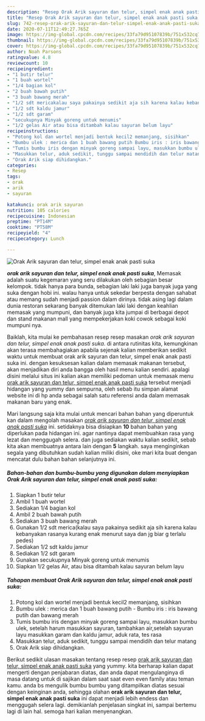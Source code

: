 ```yaml
---
description: "Resep Orak Arik sayuran dan telur, simpel enak anak pasti suka, Menggugah Selera"
title: "Resep Orak Arik sayuran dan telur, simpel enak anak pasti suka, Menggugah Selera"
slug: 742-resep-orak-arik-sayuran-dan-telur-simpel-enak-anak-pasti-suka-menggugah-selera
date: 2020-07-11T12:49:27.765Z
image: https://img-global.cpcdn.com/recipes/33fa79d95107839b/751x532cq70/orak-arik-sayuran-dan-telur-simpel-enak-anak-pasti-suka-foto-resep-utama.jpg
thumbnail: https://img-global.cpcdn.com/recipes/33fa79d95107839b/751x532cq70/orak-arik-sayuran-dan-telur-simpel-enak-anak-pasti-suka-foto-resep-utama.jpg
cover: https://img-global.cpcdn.com/recipes/33fa79d95107839b/751x532cq70/orak-arik-sayuran-dan-telur-simpel-enak-anak-pasti-suka-foto-resep-utama.jpg
author: Noah Parsons
ratingvalue: 4.8
reviewcount: 10
recipeingredient:
- "1 butir telur"
- "1 buah wortel"
- "1/4 bagian kol"
- "2 buah bawah putih"
- "3 buah bawang merah"
- "1/2 sdt mericakalau saya pakainya sedikit aja sih karena kalau kebanyakan rasanya kurang enak menurut saya dan jg biar g terlalu pedes"
- "1/2 sdt kaldu jamur"
- "1/2 sdt garam"
- "secukupnya Minyak goreng untuk menumis"
- "1/2 gelas Air atau bisa ditambah kalau sayuran belum layu"
recipeinstructions:
- "Potong kol dan wortel menjadi bentuk kecil2 memanjang, sisihkan"
- "Bumbu ulek : merica dan 1 buah bawang putih Bumbu iris : iris bawang putih dan bawang merah"
- "Tumis bumbu iris dengan minyak goreng sampai layu, masukkan bumbu ulek, setelah harum masukkan sayuran, tambahkan air,setelah sayuran layu masukkan garam dan kaldu jamur, aduk rata, tes rasa"
- "Masukkan telur, aduk sedikit, tunggu sampai mendidih dan telur matang"
- "Orak Arik siap dihidangkan."
categories:
- Resep
tags:
- orak
- arik
- sayuran

katakunci: orak arik sayuran 
nutrition: 105 calories
recipecuisine: Indonesian
preptime: "PT14M"
cooktime: "PT58M"
recipeyield: "4"
recipecategory: Lunch

---
```



![Orak Arik sayuran dan telur, simpel enak anak pasti suka](https://img-global.cpcdn.com/recipes/33fa79d95107839b/751x532cq70/orak-arik-sayuran-dan-telur-simpel-enak-anak-pasti-suka-foto-resep-utama.jpg)

<b><i>orak arik sayuran dan telur, simpel enak anak pasti suka</i></b>, Memasak adalah suatu kegemaran yang seru dilakukan oleh sebagian besar kelompok. tidak hanya para bunda, sebagian laki laki juga banyak juga yang suka dengan hobi ini. walau hanya untuk sekedar berpesta dengan sahabat atau memang sudah menjadi passion dalam dirinya. tidak asing lagi dalam dunia restoran sekarang banyak ditemukan laki laki dengan keahlian memasak yang mumpuni, dan banyak juga kita jumpai di berbagai depot dan stand makanan mall yang mempekerjakan koki cowok sebagai koki mumpuni nya.

Baiklah, kita mulai ke pembahasan resep resep masakan <i>orak arik sayuran dan telur, simpel enak anak pasti suka</i>. di antara rutinitas kita, kemungkinan akan terasa membahagiakan apabila sejenak kalian memberikan sedikit waktu untuk membuat orak arik sayuran dan telur, simpel enak anak pasti suka ini. dengan kesuksesan kalian dalam memasak makanan tersebut, akan menjadikan diri anda bangga oleh hasil menu kalian sendiri. apalagi disini melalui situs ini kalian akan memiliki pedoman untuk memasak menu <u>orak arik sayuran dan telur, simpel enak anak pasti suka</u> tersebut menjadi hidangan yang yummy dan sempurna, oleh sebab itu simpan alamat website ini di hp anda sebagai salah satu referensi anda dalam memasak makanan baru yang enak.




Mari langsung saja kita mulai untuk mencari bahan bahan yang diperuntuk kan dalam mengolah masakan <u><i>orak arik sayuran dan telur, simpel enak anak pasti suka</i></u> ini. setidaknya bisa disiapkan <b>10</b> bahan bahan yang diperlukan pada hidangan ini. agar nantinya dapat membuahkan rasa yang lezat dan menggugah selera. dan juga sediakan waktu kalian sedikit, sebab kita akan membuatnya antara lain dengan <b>5</b> langkah. saya menginginkan segala yang dibutuhkan sudah kalian miliki disini, oke mari kita buat dengan mencatat dulu bahan bahan selanjutnya ini.

<!--inarticleads1-->

##### Bahan-bahan dan bumbu-bumbu yang digunakan dalam menyiapkan Orak Arik sayuran dan telur, simpel enak anak pasti suka:

1. Siapkan 1 butir telur
1. Ambil 1 buah wortel
1. Sediakan 1/4 bagian kol
1. Ambil 2 buah bawah putih
1. Sediakan 3 buah bawang merah
1. Gunakan 1/2 sdt merica(kalau saya pakainya sedikit aja sih karena kalau kebanyakan rasanya kurang enak menurut saya dan jg biar g terlalu pedes)
1. Sediakan 1/2 sdt kaldu jamur
1. Sediakan 1/2 sdt garam
1. Gunakan secukupnya Minyak goreng untuk menumis
1. Siapkan 1/2 gelas Air, atau bisa ditambah kalau sayuran belum layu




<!--inarticleads2-->

##### Tahapan membuat Orak Arik sayuran dan telur, simpel enak anak pasti suka:

1. Potong kol dan wortel menjadi bentuk kecil2 memanjang, sisihkan
1. Bumbu ulek : merica dan 1 buah bawang putih - Bumbu iris : iris bawang putih dan bawang merah
1. Tumis bumbu iris dengan minyak goreng sampai layu, masukkan bumbu ulek, setelah harum masukkan sayuran, tambahkan air,setelah sayuran layu masukkan garam dan kaldu jamur, aduk rata, tes rasa
1. Masukkan telur, aduk sedikit, tunggu sampai mendidih dan telur matang
1. Orak Arik siap dihidangkan.




Berikut sedikit ulasan masakan tentang resep resep <u>orak arik sayuran dan telur, simpel enak anak pasti suka</u> yang yummy. kita berharap kalian dapat mengerti dengan penjabaran diatas, dan anda dapat mengulanginya di masa datang untuk di sajikan dalam saat saat even even family atau teman kamu. anda bs mengulik bumbu bumbu yang ditampilkan diatas sesuai dengan keinginan anda, sehingga olahan <b>orak arik sayuran dan telur, simpel enak anak pasti suka</b> ini dapat menjadi lebih endess dan menggugah selera lagi. demikianlah penjelasan singkat ini, sampai bertemu lagi di lain hal. semoga hari kalian menyenangkan.
